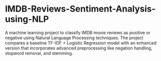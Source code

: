 # IMDB-Reviews-Sentiment-Analysis-using-NLP
A machine learning project to classify IMDB movie reviews as positive or negative using Natural Language Processing techniques. The project compares a baseline TF-IDF + Logistic Regression model with an enhanced version that incorporates advanced preprocessing like negation handling, stopword removal, and stemming.

